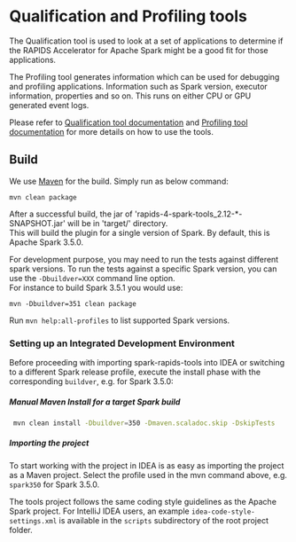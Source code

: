# Qualification and Profiling tools

The Qualification tool is used to look at a set of applications to determine if the RAPIDS Accelerator for Apache Spark
might be a good fit for those applications.

The Profiling tool generates information which can be used for debugging and profiling applications.
Information such as Spark version, executor information, properties and so on. This runs on either CPU or
GPU generated event logs.

Please refer to [Qualification tool documentation](https://docs.nvidia.com/spark-rapids/user-guide/latest/qualification/overview.html)
and [Profiling tool documentation](https://docs.nvidia.com/spark-rapids/user-guide/latest/profiling/overview.html)
for more details on how to use the tools.

## Build

We use [Maven](https://maven.apache.org) for the build. Simply run as below command:

```shell script
mvn clean package
```

After a successful build, the jar of 'rapids-4-spark-tools_2.12-*-SNAPSHOT.jar' will be in 'target/' directory.  
This will build the plugin for a single version of Spark. By default, this is Apache Spark 3.5.0.

For development purpose, you may need to run the tests against different spark versions.
To run the tests against a specific Spark version, you can use the `-Dbuildver=XXX` command line option.  
For instance to build Spark 3.5.1 you would use:

```shell script
mvn -Dbuildver=351 clean package
```

Run `mvn help:all-profiles` to list supported Spark versions.

### Setting up an Integrated Development Environment

Before proceeding with importing spark-rapids-tools into IDEA or switching to a different Spark release
profile, execute the install phase with the corresponding `buildver`, e.g. for Spark 3.5.0:

##### Manual Maven Install for a target Spark build

```bash
 mvn clean install -Dbuildver=350 -Dmaven.scaladoc.skip -DskipTests
```

##### Importing the project

To start working with the project in IDEA is as easy as importing the project as a Maven project.
Select the profile used in the mvn command above, e.g. `spark350` for Spark 3.5.0.

The tools project follows the same coding style guidelines as the Apache Spark
project.  For IntelliJ IDEA users, an example `idea-code-style-settings.xml` is available in the
`scripts` subdirectory of the root project folder.
